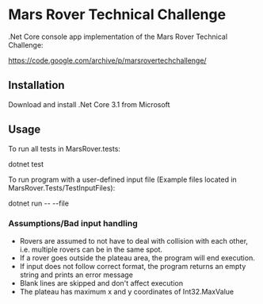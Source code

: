 # Mars Rover Technical Challenge
.Net Core console app implementation of the Mars Rover Technical Challenge: 

https://code.google.com/archive/p/marsrovertechchallenge/

## Installation
Download and install .Net Core 3.1 from Microsoft

## Usage

To run all tests in MarsRover.tests:

dotnet test

To run program with a user-defined input file (Example files located in MarsRover.Tests/TestInputFiles):

dotnet run -- --file <filepath>

### Assumptions/Bad input handling
- Rovers are assumed to not have to deal with collision with each other, i.e. multiple rovers can be in the same spot.
- If a rover goes outside the plateau area, the program will end execution.
- If input does not follow correct format, the program returns an empty string and prints an error message
- Blank lines are skipped and don't affect execution
- The plateau has maximum x and y coordinates of Int32.MaxValue